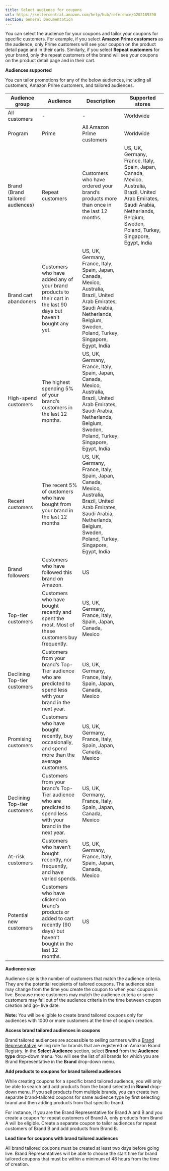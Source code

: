 ```yaml
---
title: Select audience for coupons
url: https://sellercentral.amazon.com/help/hub/reference/G202189390
section: General Documentation
---
```


You can select the audience for your coupons and tailor your coupons for
specific customers. For example, if you select **Amazon Prime customers** as
the audience, only Prime customers will see your coupon on the product detail
page and in their carts. Similarly, if you select **Repeat customers** for
your brand, only the repeat customers of the brand will see your coupons on
the product detail page and in their cart.

**Audiences supported**

You can tailor promotions for any of the below audiences, including all
customers, Amazon Prime customers, and tailored audiences.

Audience group | Audience | Description | Supported stores  
---|---|---|---  
All customers | - | - | Worldwide  
Program |  Prime |  All Amazon Prime customers |  Worldwide  
Brand (Brand tailored audiences) | Repeat customers | Customers who have ordered your brand’s products more than once in the last 12 months. | US, UK, Germany, France, Italy, Spain, Japan, Canada, Mexico, Australia, Brazil, United Arab Emirates, Saudi Arabia, Netherlands, Belgium, Sweden, Poland, Turkey, Singapore, Egypt, India  
Brand cart abandoners | Customers who have added any of your brand products to their cart in the last 90 days but haven't bought any yet. | US, UK, Germany, France, Italy, Spain, Japan, Canada, Mexico, Australia, Brazil, United Arab Emirates, Saudi Arabia, Netherlands, Belgium, Sweden, Poland, Turkey, Singapore, Egypt, India  
High-spend customers | The highest spending 5% of your brand’s customers in the last 12 months. | US, UK, Germany, France, Italy, Spain, Japan, Canada, Mexico, Australia, Brazil, United Arab Emirates, Saudi Arabia, Netherlands, Belgium, Sweden, Poland, Turkey, Singapore, Egypt, India  
Recent customers | The recent 5% of customers who have bought from your brand in the last 12 months | US, UK, Germany, France, Italy, Spain, Japan, Canada, Mexico, Australia, Brazil, United Arab Emirates, Saudi Arabia, Netherlands, Belgium, Sweden, Poland, Turkey, Singapore, Egypt, India  
Brand followers | Customers who have followed this brand on Amazon. | US  
Top-tier customers | Customers who have bought recently and spent the most. Most of these customers buy frequently. | US, UK, Germany, France, Italy, Spain, Japan, Canada, Mexico  
Declining Top-tier customers |  Customers from your brand’s Top-Tier audience who are predicted to spend less with your brand in the next year. |  US, UK, Germany, France, Italy, Spain, Japan, Canada, Mexico  
Promising customers | Customers who have bought recently, buy occasionally, and spend more than the average customers. | US, UK, Germany, France, Italy, Spain, Japan, Canada, Mexico  
Declining Top-tier customers |  Customers from your brand’s Top-Tier audience who are predicted to spend less with your brand in the next year. |  US, UK, Germany, France, Italy, Spain, Japan, Canada, Mexico  
At-risk customers | Customers who haven’t bought recently, nor frequently, and have varied spends. |  US, UK, Germany, France, Italy, Spain, Japan, Canada, Mexico  
Potential new customers | Customers who have clicked on brand’s products or added to cart recently (90 days) but haven’t bought in the last 12 months. | US  
  
**Audience size**

Audience size is the number of customers that match the audience criteria.
They are the potential recipients of tailored coupons. The audience size may
change from the time you create the coupon to when your coupon is live.
Because more customers may match the audience criteria or some customers may
fall out of the audience criteria in the time between coupon creation and go-
live date.

**Note:** You will be eligible to create brand tailored coupons only for
audiences with 1000 or more customers at the time of coupon creation.

**Access brand tailored audiences in coupons**

Brand tailored audiences are accessible to selling partners with a [Brand
Representative](/help/hub/reference/GJ84K745AL3R5N3Q) selling role for brands
that are registered on Amazon Brand Registry. In the **Select Audience**
section, select **Brand** from the **Audience type** drop-down menu. You will
see the list of all brands for which you are Brand Representative in the
**Brand** drop-down menu.

**Add products to coupons for brand tailored audiences**

While creating coupons for a specific brand tailored audience, you will only
be able to search and add products from the brand selected in **Brand** drop-
down menu. If you sell products from multiple brands, you can create two
separate brand-tailored coupons for same audience type by first selecting
brand and then adding products from that specific brand.

For instance, if you are the Brand Representative for Brand A and B and you
create a coupon for repeat customers of Brand A, only products from Brand A
will be eligible. Create a separate coupon to tailor audiences for repeat
customers of Brand B and add products from Brand B.

**Lead time for coupons with brand tailored audiences**

All brand tailored coupons must be created at least two days before going
live. Brand Representatives will be able to choose the start time for brand
tailored coupons that must be within a minimum of 48 hours from the time of
creation.

